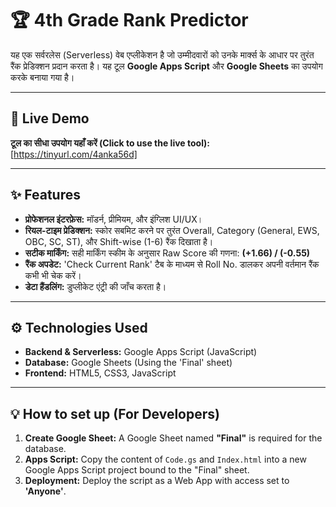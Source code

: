 # 🏆 4th Grade Rank Predictor

यह एक सर्वरलेस (Serverless) वेब एप्लीकेशन है जो उम्मीदवारों को उनके मार्क्स के आधार पर तुरंत रैंक प्रेडिक्शन प्रदान करता है। यह टूल **Google Apps Script** और **Google Sheets** का उपयोग करके बनाया गया है।

---

## 🚀 Live Demo

**टूल का सीधा उपयोग यहाँ करें (Click to use the live tool):**
[https://tinyurl.com/4anka56d] 

---

## ✨ Features

* **प्रोफेशनल इंटरफ़ेस:** मॉडर्न, प्रीमियम, और इंग्लिश UI/UX।
* **रियल-टाइम प्रेडिक्शन:** स्कोर सबमिट करने पर तुरंत Overall, Category (General, EWS, OBC, SC, ST), और Shift-wise (1-6) रैंक दिखाता है।
* **सटीक मार्किंग:** सही मार्किंग स्कीम के अनुसार Raw Score की गणना: **(+1.66) / (-0.55)**
* **रैंक अपडेट:** 'Check Current Rank' टैब के माध्यम से Roll No. डालकर अपनी वर्तमान रैंक कभी भी चेक करें।
* **डेटा हैंडलिंग:** डुप्लीकेट एंट्री की जाँच करता है।

---

## ⚙️ Technologies Used

* **Backend & Serverless:** Google Apps Script (JavaScript)
* **Database:** Google Sheets (Using the 'Final' sheet)
* **Frontend:** HTML5, CSS3, JavaScript

---

## 💡 How to set up (For Developers)

1.  **Create Google Sheet:** A Google Sheet named **"Final"** is required for the database.
2.  **Apps Script:** Copy the content of `Code.gs` and `Index.html` into a new Google Apps Script project bound to the "Final" sheet.
3.  **Deployment:** Deploy the script as a Web App with access set to **'Anyone'**.
